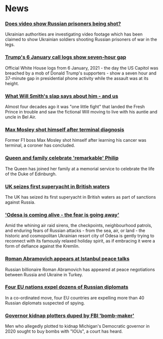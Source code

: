 # News
### [Does video show Russian prisoners being shot?](https://www.bbc.com/news/60907259)
Ukrainian authorities are investigating video footage which has been claimed to show Ukrainian soldiers shooting Russian prisoners of war in the legs. 
### [Trump's 6 January call logs show seven-hour gap](https://www.bbc.com/news/world-us-canada-60799663)
Official White House logs from 6 January, 2021 - the day the US Capitol was breached by a mob of Donald Trump's supporters - show a seven hour and 37-minute gap in presidential phone activity while the assault was at its height.
### [What Will Smith's slap says about him - and us](https://www.bbc.com/news/world-us-canada-60909449)
Almost four decades ago it was "one little fight" that landed the Fresh Prince in trouble and saw the fictional Will moving to live with his auntie and uncle in Bel Air.  
### [Max Mosley shot himself after terminal diagnosis](https://www.bbc.com/news/uk-england-london-60919994)
Former F1 boss Max Mosley shot himself after learning his cancer was terminal, a coroner has concluded.
### [Queen and family celebrate 'remarkable' Philip](https://www.bbc.com/news/uk-60902088)
The Queen has joined her family at a memorial service to celebrate the life of the Duke of Edinburgh.
### [UK seizes first superyacht in British waters](https://www.bbc.com/news/business-60912754)
The UK has seized its first superyacht in British waters as part of sanctions against Russia.
### ['Odesa is coming alive - the fear is going away'](https://www.bbc.com/news/world-europe-60901032)
Amid the whining air raid sirens, the checkpoints, neighbourhood patrols, and enduring fears of Russian attacks - from the sea, air, or land - the historic and cosmopolitan Ukrainian resort city of Odesa is gently trying to reconnect with its famously relaxed holiday spirit, as if embracing it were a form of defiance against the Kremlin. 
### [Roman Abramovich appears at Istanbul peace talks](https://www.bbc.com/news/world-europe-60912474)
Russian billionaire Roman Abramovich has appeared at peace negotiations between Russia and Ukraine in Turkey.
### [Four EU nations expel dozens of Russian diplomats](https://www.bbc.com/news/world-europe-60920588)
In a co-ordinated move, four EU countries are expelling more than 40 Russian diplomats suspected of spying. 
### [Governor kidnap plotters duped by FBI 'bomb-maker'](https://www.bbc.com/news/world-us-canada-60905549)
Men who allegedly plotted to kidnap Michigan's Democratic governor in 2020 sought to buy bombs with "IOUs", a court has heard.
